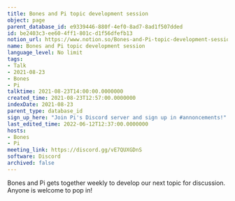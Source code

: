 ```yaml
---
title: Bones and Pi topic development session
object: page
parent_database_id: e9339446-880f-4ef0-8ad7-8ad1f507dded
id: be2403c3-ee60-4ff1-801c-d1f56dfefb13
notion_url: https://www.notion.so/Bones-and-Pi-topic-development-session-be2403c3ee604ff1801cd1f56dfefb13
name: Bones and Pi topic development session
language_level: No limit
tags:
- Talk
- 2021-08-23
- Bones
- Pi
talktime: 2021-08-23T14:00:00.0000000
created_time: 2021-08-23T12:57:00.0000000
indexDate: 2021-08-23
parent_type: database_id
sign_up_here: "Join Pi's Discord server and sign up in #annoncements!"
last_edited_time: 2022-06-12T12:37:00.0000000
hosts:
- Bones
- Pi
meeting_link: https://discord.gg/vE7QUXGDnS
software: Discord
archived: false
---
```


Bones and Pi gets together weekly to develop our next topic for discussion.
Anyone is welcome to pop in!










